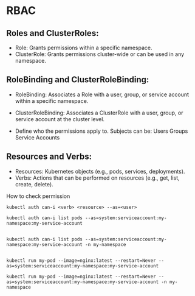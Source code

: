 # RBAC 

## Roles and ClusterRoles:

- Role: Grants permissions within a specific namespace.
- ClusterRole: Grants permissions cluster-wide or can be used in any namespace.

## RoleBinding and ClusterRoleBinding:

- RoleBinding: Associates a Role with a user, group, or service account within a specific namespace.
- ClusterRoleBinding: Associates a ClusterRole with a user, group, or service account at the cluster level.

- Define who the permissions apply to. Subjects can be:
Users
Groups
Service Accounts

## Resources and Verbs:
- Resources: Kubernetes objects (e.g., pods, services, deployments).
- Verbs: Actions that can be performed on resources (e.g., get, list, create, delete).



How to check permission 

````
kubectl auth can-i <verb> <resource> --as=<user>

kubectl auth can-i list pods --as=system:serviceaccount:my-namespace:my-service-account 


kubectl auth can-i list pods --as=system:serviceaccount:my-namespace:my-service-account -n my-namespace


kubectl run my-pod --image=nginx:latest --restart=Never --as=system:serviceaccount:my-namespace:my-service-account

kubectl run my-pod --image=nginx:latest --restart=Never --as=system:serviceaccount:my-namespace:my-service-account -n my-namespace




````
